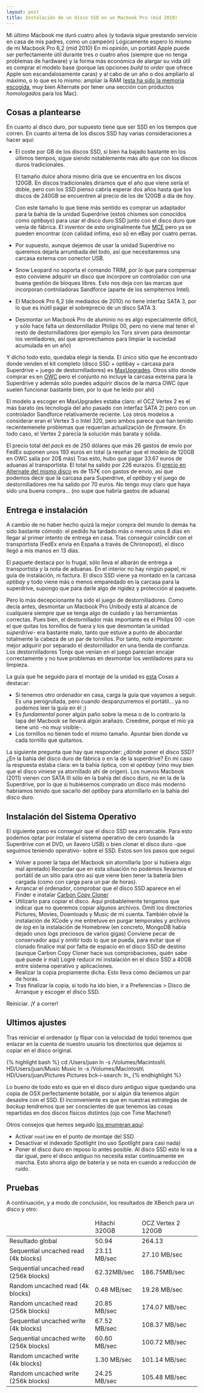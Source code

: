 ```yaml
---
layout: post
title: Instalación de un disco SSD en un Macbook Pro (mid 2010)
---
```


Mi último Macbook me duró cuatro años (y todavía sigue prestando servicio en casa de mis padres, como un campeón)  Lógicamente espero lo mismo de mi Macbook Pro 6,2 (mid 2010)  En mi opinión, un portátil Apple puede ser perfectamente útil durante tres o cuatro años (siempre que no tenga problemas de hardware) y la forma más económica de alargar su vida útil es comprar el modelo base (porque las opciones _build to order_ que ofrece Apple son escandalosamente caras) y al cabo de un año o dos  ampliarlo al máximo, o lo que es lo mismo: ampliar la RAM ([esta ha sido la memoria escogida](http://www.alternate.es/html/product/Modulos_de_memoria_DDR3_SO-DIMM/G.Skill/SO-DIMM_8_GB_DDR3-1066_Kit/370349/?tn=APPLEPORTAL&l1=Apple&l2=Memorias), muy bien Alternate por tener una sección con productos _homologados_ para los Mac).

Cosas a plantearse
------------------

En cuanto al disco duro, por supuesto tiene que ser SSD en los tiempos que corren.   En cuanto al tema de los discos SSD hay varias consideraciones a hacer aquí:

* El coste por GB de los discos SSD, si bien ha bajado bastante en los últimos tiempos, sigue siendo notablemente más alto que con los discos duros tradicionales.  

  El tamaño _dulce_ ahora mismo diría que se encuentra en los discos 120GB.  En discos tradicionales diríamos que el año que viene sería el doble, pero con los  SSD pienso cabría esperar dos años hasta que los discos de 240GB se encuentren al precio de los de 120GB a día de hoy.

  Con este tamaño lo que tiene más sentido es comprar un adaptador para la bahía de la unidad Superdrive (estos chismes son conocidos como _optibays_) para usar el disco duro SSD junto con el disco duro que venía de fábrica.  El inventor de esto originalmente fue [MCE](http://www.mcetech.com/optibay/) pero ya se pueden encontrar (con calidad ínfima, eso sí) en eBay por cuatro perras.  

* Por supuesto, aunque dejemos de usar la unidad Superdrive no queremos dejarla arrumbada del todo, así que necesitaremos una carcasa externa con conector USB.

* Snow Leopard no soporta el comando TRIM, por lo que para compensar esto conviene adquirir un disco que incorpore un controlador con una buena gestión de bloques libres.  Esto nos deja con las marcas  que incorporan controladoras Sandforce (aparte de los sempiternos Intel). 

* El Macbook Pro 6,2 (de mediados de 2010) no tiene interfaz SATA 3, por lo que es inútil pagar el sobreprecio de un disco SATA 3. 

* Desmontar un Macbook Pro de aluminio no es algo especialmente difícil, y sólo hace falta un destornillador Philips 00, pero no viene mal tener el resto de destornilladores (por ejemplo los Torx sirven para desmontar los ventiladores, así que aprovechamos para limpiar la suciedad acumulada en un año)  


Y dicho todo esto, quedaba elegir la tienda.  El único sitio que he encontrado donde venden el kit completo (disco SSD + optibay + carcasa para Superdrive + juego de destornilladores) es [MaxUpgrades](http://www.maxupgrades.com/istore/index.cfm?fuseaction=Product.display&product_id=186).  Otros sitio donde comprar es en  [OWC](http://eshop.macsales.com/Search/Search.cfm?Ntk=Primary&Ns=P_Popularity|1&Ne=5000&N=6403&Ntt=Mercury+Electra+6G+120GB) pero el conjunto no incluye la carcasa externa para la Superdrive y además sólo puedes adquirir discos de la marca OWC (que suelen funcionar bastante bien, por lo que he leído por ahí)

El modelo a escoger en MaxUpgrades estaba claro: el OCZ Vertex 2 es el más barato (es tecnología del año pasado con interfaz SATA 2) pero con un controlador Sandforce relativamente reciente.  Los otros modelos a considerar eran el Vertex 3 o Intel 320, pero ambos parece que han tenido recientemenete problemas que requerían actualización de _firmware_.  En todo caso, el Vertex 2 parecía la solución más barata y sólida.

El precio total del _pack_ es de 250 dólares que más 26 gastos de envío por FedEx suponen unos 193 euros en total (a reseñar que el modelo de 120GB en OWC salía por 20$ más)  Tras esto, hubo que pagar 33.67 euros de aduanas al transportista.  El total ha salido por 226 eurazos.   El [precio en Alternate del mismo disco](http://www.alternate.es/html/product/Solid_State_Drive_SATA_de_2,5/OCZ/Vertex2_E_2,5_SSD_120_GB/433828/?) es de 157€ con gastos de envío, así que  podemos decir que la carcasa para Superdrive, el _optibay_ y el juego de destornilladores me ha salido por 70 euros.  No tengo muy claro que haya sido una buena compra... (no supe que habría gastos de aduana)

Entrega e instalación
---------------------

A cambio de no haber hecho quizá la mejor compra del mundo lo demás ha sido bastante cómodo: el pedido ha tardado más o menos unos 8 días en llegar al primer intento de entrega en casa.  Tras conseguir coincidir con el transportista (FedEx envía en España a través de Chronopost), el disco llegó a mis manos en 13 días. 

El paquete destaca por lo frugal, sólo lleva el albarán de entrega a transportista y la nota de aduanas.  En el interior no hay ningún papel, ni guía de instalación, ni factura.  El disco SSD viene ya montado en la carcasa _optibay_ y todo viene más o menos emparedado en la carcasa para la superdrive, supongo que para darle algo de rigidez y protección al paquete.   

Pero lo más decepcionante ha sido el juego de destornilladores.  Como decía antes, desmontar un Macbook Pro Unibody está al alcance de cualquiera siempre que se tenga algo de cuidado y las herramientas correctas.  Pues bien,  el destornillador más importante es el Philips 00 -con el que quitas los tornillos de fuera y los que desmontan la unidad _superdrive_- era bastante malo, tanto que estuve a punto de abocardar totalmente la cabeza de un par de tornillos.  Por tanto, *nota importante*: mejor adquirir por separado el destornillador en una tienda de confianza.  Los destornilladores Torqx que venían en el juego parecían encajar correctamente y no tuve problemas en desmontar los ventiladores para su limpieza.

La guía que he seguido para el montaje de la unidad es [esta](http://forum.notebookreview.com/apple-mac-os-x/479350-ssd-optibay-install-mid-2010-15-unibody.html) Cosas a destacar:

* Si tenemos otro ordenador en casa, carga la guía que vayamos a seguir.  Es una perogrullada, pero cuando despanzurremos el portátil... ya no podemos leer la guía en él ;)
* Es *fundamental* poner algún paño sobre la mesa o de lo contrario la tapa del Macbook se llevará algún arañazo.  Creedme, porque el mío ya tiene uno -no muy visible-.  
* Los tornillos no tienen todo el mismo tamaño.  Apuntar bien donde va cada tornillo que quitamos.

La siguiente pregunta que hay que responder: ¿dónde poner el disco SSD?  ¿En la bahía del disco duro de fábrica o en la de la superdrive?   En mi caso la respuesta estaba clara: en la bahía óptica, con el _optibay_ (vino muy bien que el disco viniese ya atornillado ahí de origen).  Los nuevos Macbook (2011) vienen con SATA III sólo en la bahía del disco duro, no en la de la Superdrive, por lo que si hubiésemos comprado un disco más moderno habríamos tenido que sacarlo del _optibay_ para atornillarlo en la bahía del disco duro.

Instalación del Sistema Operativo
---------------------------------

El siguiente paso es conseguir que el disco SSD sea arrancable.  Para esto podemos optar por instalar el sistema operativo de cero (usando la Superdrive con el DVD, un llavero USB) o bien clonar el disco duro -que seguimos teniendo operativo- sobre el SSD.  Estos son los pasos que seguí:

* Volver a poner la tapa del Macbook sin atornillarla (por si hubiera algo mal apretado) Recordar que en esta situación no podemos llevarnos el portátil de un sitio para otro así que viene bien tener la batería bien cargada (como con carga para un par de horas). 
* Arrancar el ordenador, comprobar que el disco SSD aparece en el Finder e instalar [Carbon Copy Cloner](http://www.bombich.com/index.html)
* Utilizarlo para copiar el disco.  Aquí probablemente tengamos que indicar que no queremos copiar algunos archivos.  Omití los directorios Pictures, Movies, Downloads y Music de mi cuenta.  También obvié la instalación de XCode y me entretuve en purgar temporales y archivos de _log_ en la instalación de Homebrew (en concreto, MongoDB había dejado unos _logs_ preciosos de varios gigas)  Conviene pecar de conservador aquí y omitir todo lo que se pueda, para evitar que el clonado finalice mal por falta de espacio en el disco SSD de destino (aunque Carbon Copy Cloner hace sus comprobaciones, quién sabe qué puede ir mal)
  Logré reducir mi instalación en el disco SSD a 40GB entre sistema operativo y aplicaciones. 
* Realizar la copia propiamente dicha.  Esto lleva como decíamos un par de horas.
* Tras finalizar la copia, si todo ha ido bien, ir a Preferencias > Disco de Arranque y escoger  el disco SSD.

Reiniciar.  ¡Y a correr! 

Ultimos ajustes
---------------

Tras reiniciar el ordenador (y flipar con la velocidad de todo) tenemos que enlazar en la cuenta de nuestro usuario los directorios que dejamos si copiar en el disco original.

{% highlight bash %}
cd /Users/juan
ln -s /Volumes/Macintosh\ HD/Users/juan/Music Music
ln -s /Volumes/Macintosh\ HD/Users/juan/Pictures Pictures
bck-i-search: ln_
{% endhighlight %}

Lo bueno de todo esto es que en el disco duro antiguo sigue quedando una copia de OSX perfectamente botable, por si algún día tenemos algún desastre con el SSD.  El inconveniente es que en nuestras estrategias de _backup_ tendremos que ser conscientes de que tenemos las cosas repartidas en dos discos físicos distintos (ojo con Time Machine!)

Otros consejos que hemos seguido [los enumeran aquí](http://blogs.nullvision.com/?p=275):

* Activar `noatime` en el punto de montaje del SSD.
* Desactivar el indexado Spotlight (no uso Spotlight para casi nada)
* Poner el disco duro en reposo lo antes posible.  Al disco SSD esto le va a dar igual, pero el disco antiguo no necesita estar continuamente en marcha.  Esto ahorra algo de batería y se nota en cuando a reducción de ruido.

Pruebas
-------

A continuación, y a modo de conclusión, los resultados de XBench para un disco y otro:

<small>
<table>
<thead>
	<td></td>
	<td>Hitachi 320GB</td>
	<td>OCZ Vertex 2 120GB</td>
</thead>
<tr>
	<td>Resultado global</td>
	<td>50.94</td>
	<td>264.13</td>
</tr>
<tr>
	<td>Sequential uncached read (4k blocks)</td>
	<td>23.11 MB/sec</td>
	<td>27.10 MB/sec</td>
</tr>
<tr>
	<td>Sequential uncached read (256k blocks)</td>
	<td>62.32MB/sec</td>
	<td>186.75MB/sec</td>
</tr>
<tr>
	<td>Random uncached read (4k blocks)</td>
	<td>0.48 MB/sec</td>
	<td>19.28 MB/sec</td>
</tr>
<tr>
	<td>Random uncached read (256k blocks)</td>
	<td>20.85 MB/sec</td>
	<td>174.07 MB/sec</td>
</tr>
<tr>
	<td>Sequential uncached write (4k blocks)</td>
	<td>67.52 MB/sec</td>
	<td>108.37 MB/sec</td>
</tr>
<tr>
	<td>Sequential uncached write (256k blocks)</td>
	<td>60.60 MB/sec</td>
	<td>100.72 MB/sec</td>
</tr>
<tr>
	<td>Random uncached write (4k blocks)</td>
	<td>1.30 MB/sec </td>
	<td>101.14 MB/sec</td>
</tr>
<tr>
	<td>Random uncached write (256k blocks)</td>
	<td>24.25 MB/sec</td>
	<td>105.48 MB/sec</td>
</tr>

</table>

</small>

  

  









